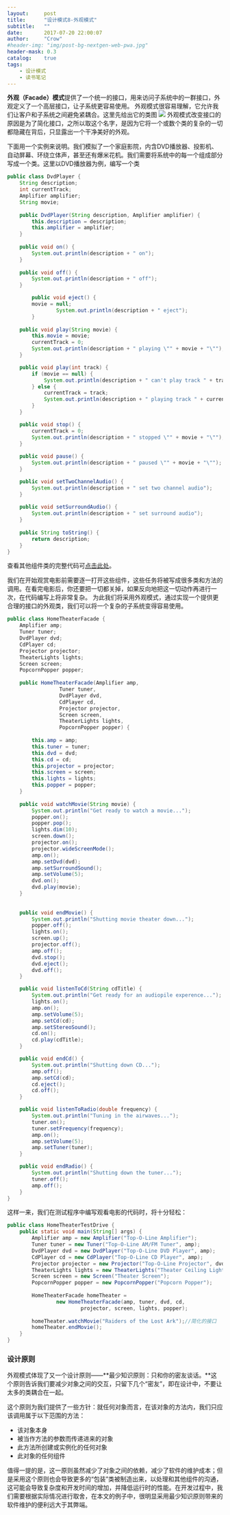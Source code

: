 ```yaml
---
layout:     post
title:      "设计模式8-外观模式"
subtitle:   ""
date:       2017-07-20 22:00:07
author:     "Crow"
#header-img: "img/post-bg-nextgen-web-pwa.jpg"
header-mask: 0.3
catalog:    true
tags:
    - 设计模式
    - 读书笔记
---
```


**外观（Facade）模式**提供了一个统一的接口，用来访问子系统中的一群接口，外观定义了一个高层接口，让子系统更容易使用。
外观模式很容易理解，它允许我们让客户和子系统之间避免紧耦合。这里先给出它的类图
![](https://pic.yupoo.com/crowhawk/537c68a9/a343b457.png)
外观模式改变接口的原因是为了简化接口，之所以取这个名字，是因为它将一个或数个类的复杂的一切都隐藏在背后，只显露出一个干净美好的外观。

下面用一个实例来说明。我们模拟了一个家庭影院，内含DVD播放器、投影机、自动屏幕、环绕立体声，甚至还有爆米花机。我们需要将系统中的每一个组成部分写成一个类。这里以DVD播放器为例，编写一个类
```java
public class DvdPlayer {
	String description;
	int currentTrack;
	Amplifier amplifier;
	String movie;
	
	public DvdPlayer(String description, Amplifier amplifier) {
		this.description = description;
		this.amplifier = amplifier;
	}
 
	public void on() {
		System.out.println(description + " on");
	}
 
	public void off() {
		System.out.println(description + " off");
	}

        public void eject() {
		movie = null;
                System.out.println(description + " eject");
        }
 
	public void play(String movie) {
		this.movie = movie;
		currentTrack = 0;
		System.out.println(description + " playing \"" + movie + "\"");
	}

	public void play(int track) {
		if (movie == null) {
			System.out.println(description + " can't play track " + track + " no dvd inserted");
		} else {
			currentTrack = track;
			System.out.println(description + " playing track " + currentTrack + " of \"" + movie + "\"");
		}
	}

	public void stop() {
		currentTrack = 0;
		System.out.println(description + " stopped \"" + movie + "\"");
	}
 
	public void pause() {
		System.out.println(description + " paused \"" + movie + "\"");
	}

	public void setTwoChannelAudio() {
		System.out.println(description + " set two channel audio");
	}
 
	public void setSurroundAudio() {
		System.out.println(description + " set surround audio");
	}
 
	public String toString() {
		return description;
	}
}
```
查看其他组件类的完整代码可[点击此处](https://github.com/CrowHawk/DesignPattern-Learning/tree/master/Facade/src/main/java/com/crow)。

我们在开始观赏电影前需要逐一打开这些组件，这些任务将被写成很多类和方法的调用。在看完电影后，你还要把一切都关掉，如果反向地把这一切动作再进行一次，在代码编写上将非常复杂。
为此我们将采用外观模式，通过实现一个提供更合理的接口的外观类，我们可以将一个复杂的子系统变得容易使用。
```java
public class HomeTheaterFacade {
	Amplifier amp;
	Tuner tuner;
	DvdPlayer dvd;
	CdPlayer cd;
	Projector projector;
	TheaterLights lights;
	Screen screen;
	PopcornPopper popper;
 
	public HomeTheaterFacade(Amplifier amp, 
				 Tuner tuner, 
				 DvdPlayer dvd, 
				 CdPlayer cd, 
				 Projector projector, 
				 Screen screen,
				 TheaterLights lights,
				 PopcornPopper popper) {
 
		this.amp = amp;
		this.tuner = tuner;
		this.dvd = dvd;
		this.cd = cd;
		this.projector = projector;
		this.screen = screen;
		this.lights = lights;
		this.popper = popper;
	}
 
	public void watchMovie(String movie) {
		System.out.println("Get ready to watch a movie...");
		popper.on();
		popper.pop();
		lights.dim(10);
		screen.down();
		projector.on();
		projector.wideScreenMode();
		amp.on();
		amp.setDvd(dvd);
		amp.setSurroundSound();
		amp.setVolume(5);
		dvd.on();
		dvd.play(movie);
	}
 
 
	public void endMovie() {
		System.out.println("Shutting movie theater down...");
		popper.off();
		lights.on();
		screen.up();
		projector.off();
		amp.off();
		dvd.stop();
		dvd.eject();
		dvd.off();
	}

	public void listenToCd(String cdTitle) {
		System.out.println("Get ready for an audiopile experence...");
		lights.on();
		amp.on();
		amp.setVolume(5);
		amp.setCd(cd);
		amp.setStereoSound();
		cd.on();
		cd.play(cdTitle);
	}

	public void endCd() {
		System.out.println("Shutting down CD...");
		amp.off();
		amp.setCd(cd);
		cd.eject();
		cd.off();
	}

	public void listenToRadio(double frequency) {
		System.out.println("Tuning in the airwaves...");
		tuner.on();
		tuner.setFrequency(frequency);
		amp.on();
		amp.setVolume(5);
		amp.setTuner(tuner);
	}

	public void endRadio() {
		System.out.println("Shutting down the tuner...");
		tuner.off();
		amp.off();
	}
}
```
这样一来，我们在测试程序中编写观看电影的代码时，将十分轻松：
```java
public class HomeTheaterTestDrive {
	public static void main(String[] args) {
		Amplifier amp = new Amplifier("Top-O-Line Amplifier");
		Tuner tuner = new Tuner("Top-O-Line AM/FM Tuner", amp);
		DvdPlayer dvd = new DvdPlayer("Top-O-Line DVD Player", amp);
		CdPlayer cd = new CdPlayer("Top-O-Line CD Player", amp);
		Projector projector = new Projector("Top-O-Line Projector", dvd);
		TheaterLights lights = new TheaterLights("Theater Ceiling Lights");
		Screen screen = new Screen("Theater Screen");
		PopcornPopper popper = new PopcornPopper("Popcorn Popper");
 
		HomeTheaterFacade homeTheater = 
				new HomeTheaterFacade(amp, tuner, dvd, cd, 
						projector, screen, lights, popper);
 
		homeTheater.watchMovie("Raiders of the Lost Ark");//简化的接口
		homeTheater.endMovie();
	}
}
```

### 设计原则

外观模式体现了又一个设计原则——**最少知识原则：只和你的密友谈话。**这个原则告诉我们要减少对象之间的交互，只留下几个“密友”，即在设计中，不要让太多的类耦合在一起。

这个原则为我们提供了一些方针：就任何对象而言，在该对象的方法内，我们只应该调用属于以下范围的方法：
+ 该对象本身
+ 被当作方法的参数而传递进来的对象
+ 此方法所创建或实例化的任何对象
+ 此对象的任何组件

值得一提的是，这一原则虽然减少了对象之间的依赖，减少了软件的维护成本；但是采用这个原则也会导致更多的“包装”类被制造出来，以处理和其他组件的沟通，这可能会导致复杂度和开发时间的增加，并降低运行时的性能。在开发过程中，我们需要根据实际情况进行取舍，在本文的例子中，很明显采用最少知识原则带来的软件维护的便利远大于其弊端。
